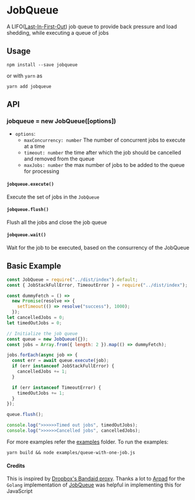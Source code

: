 # JobQueue

A LIFO([Last-In-First-Out](<https://en.wikipedia.org/wiki/Stack_(abstract_data_type)>)) job queue to provide back pressure and load shedding, while executing a queue of jobs

## Usage

```
npm install --save jobqueue
```

or with `yarn` as

```
yarn add jobqueue
```

## API

### jobqueue = new JobQueue([options])

- `options`:
  - `maxConcurrency: number` The number of concurrent jobs to execute at a time
  - `timeout: number` the time after which the job should be cancelled and removed from the queue
  - `maxJobs: number` the max number of jobs to be added to the queue for processing

#### `jobqueue.execute()`

Execute the set of jobs in the `JobQueue`

#### `jobqueue.flush()`

Flush all the jobs and close the job queue

#### `jobqueue.wait()`

Wait for the job to be executed, based on the consurrency of the JobQueue

## Basic Example

```javascript
const JobQueue = require("../dist/index").default;
const { JobStackFullError, TimeoutError } = require("../dist/index");

const dummyFetch = () =>
  new Promise(resolve => {
    setTimeout(() => resolve("success"), 1000);
  });
let cancelledJobs = 0;
let timedOutJobs = 0;

// Initialize the job queue
const queue = new JobQueue({});
const jobs = Array.from({ length: 2 }).map(() => dummyFetch);

jobs.forEach(async job => {
  const err = await queue.execute(job);
  if (err instanceof JobStackFullError) {
    cancelledJobs += 1;
  }

  if (err instanceof TimeoutError) {
    timedOutJobs += 1;
  }
});

queue.flush();

console.log(">>>>>>Timed out jobs", timedOutJobs);
console.log(">>>>>>Cancelled jobs", cancelledJobs);
```

For more examples refer the [examples](/examples) folder. To run the examples:

```
yarn build && node examples/queue-with-one-job.js
```

#### Credits

This is inspired by [Dropbox's Bandaid proxy](https://blogs.dropbox.com/tech/2018/03/meet-bandaid-the-dropbox-service-proxy/). Thanks a lot to [Arpad](https://github.com/aryszka) for the `Golang` implementation of [JobQueue](https://github.com/aryszka/jobqueue) was helpful in implementing this for JavaScript
